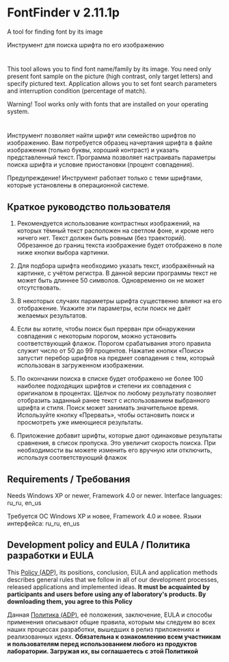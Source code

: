 # FontFinder v 2.11.1p

A tool for finding font by its image

Инструмент для поиска шрифта по его изображению

#

This tool allows you to find font name/family by its image. You need only present font sample
on the picture (high contrast, only target letters) and specify pictured text. Application
allows you to set font search parameters and interruption condition (percentage of match).

Warning! Tool works only with fonts that are installed on your operating system.

#

Инструмент позволяет найти шрифт или семейство шрифтов по изображению. Вам потребуется образец
начертания шрифта в файле изображения (только буквы, хороший контраст) и указать представленный текст.
Программа позволяет настраивать параметры поиска шрифта и условие приостановки (процент совпадения).

Предупреждение! Инструмент работает только с теми шрифтами, которые установлены в операционной системе.



## Краткое руководство пользователя

1. Рекомендуется использование контрастных изображений, на которых тёмный текст расположен
на светлом фоне, и кроме него ничего нет. Текст должен быть ровным (без траекторий).
Обрезанное до границ текста изображение будет отображено в поле ниже кнопки выбора картинки.

2. Для подбора шрифта необходимо указать текст, изображённый на картинке, с учётом регистра.
В данной версии программы текст не может быть длиннее 50 символов. Одновременно он не может отсутствовать.

3. В некоторых случаях параметры шрифта существенно влияют на его отображение.
Укажите эти параметры, если поиск не даёт желаемых результатов.

4. Если вы хотите, чтобы поиск был прерван при обнаружении совпадения с некоторым порогом, можно установить
соответствующий флажок. Порогом срабатывания этого правила служит число от 50 до 99 процентов.
Нажатие кнопки «Поиск» запустит перебор шрифтов на предмет совпадения с тем, который использован в
загруженном изображении.

5. По окончании поиска в списке будет отображено не более 100 наиболее подходящих шрифтов и степени их
совпадения с оригиналом в процентах. Щелчок по любому результату позволяет отобразить заданный
ранее текст с использованием выбранного шрифта и стиля.
Поиск может занимать значительное время. Используйте кнопку «Прервать», чтобы остановить поиск и
просмотреть уже имеющиеся результаты.

6. Приложение добавит шрифты, которые дают одинаковые результаты сравнения, в список пропуска. Это увеличит
скорость поиска. При необходимости вы можете изменить его вручную или отключить, используя соответствующий флажок



## Requirements / Требования

Needs Windows XP or newer, Framework 4.0 or newer. Interface languages: ru_ru, en_us

Требуется ОС Windows XP и новее, Framework 4.0 и новее. Языки интерфейса: ru_ru, en_us



## Development policy and EULA / Политика разработки и EULA

This [Policy (ADP)](https://vk.com/@rdaaow_fupl-adp), its positions, conclusion, EULA and application methods
describes general rules that we follow in all of our development processes, released applications and implemented
ideas.
**It must be acquainted by participants and users before using any of laboratory's products.
By downloading them, you agree to this Policy**

Данная [Политика (ADP)](https://vk.com/@rdaaow_fupl-adp), её положения, заключение, EULA и способы применения
описывают общие правила, которым мы следуем во всех наших процессах разработки, вышедших в релиз приложениях
и реализованных идеях.
**Обязательна к ознакомлению всем участникам и пользователям перед использованием любого из продуктов лаборатории.
Загружая их, вы соглашаетесь с этой Политикой**
